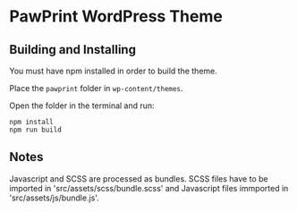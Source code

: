 # PawPrint WordPress Theme

## Building and Installing

You must have npm installed in order to build the theme.

Place the `pawprint` folder in `wp-content/themes`.

Open the folder in the terminal and run:
```
npm install
npm run build
```

## Notes

Javascript and SCSS are processed as bundles. SCSS files have to be imported in 'src/assets/scss/bundle.scss' and Javascript files immported in 'src/assets/js/bundle.js'.